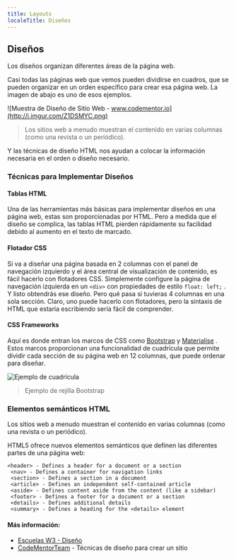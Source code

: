 ```yaml
---
title: Layouts
localeTitle: Diseños
---
```


## Diseños

Los diseños organizan diferentes áreas de la página web.

Casi todas las páginas web que vemos pueden dividirse en cuadros, que se pueden organizar en un orden específico para crear esa página web. La imagen de abajo es uno de esos ejemplos.

![Muestra de Diseño de Sitio Web - www.codementor.io](http://i.imgur.com/Z1DSMYC.png)

> Los sitios web a menudo muestran el contenido en varias columnas (como una revista o un periódico).

Y las técnicas de diseño HTML nos ayudan a colocar la información necesaria en el orden o diseño necesario.

### Técnicas para Implementar Diseños

#### Tablas HTML

Una de las herramientas más básicas para implementar diseños en una página web, estas son proporcionadas por HTML. Pero a medida que el diseño se complica, las tablas HTML pierden rápidamente su facilidad debido al aumento en el texto de marcado.

#### Flotador CSS

Si va a diseñar una página basada en 2 columnas con el panel de navegación izquierdo y el área central de visualización de contenido, es fácil hacerlo con flotadores CSS. Simplemente configure la página de navegación izquierda en un `<div>` con propiedades de estilo `float: left;` . Y listo obtendrás ese diseño. Pero qué pasa si tuvieras 4 columnas en una sola sección. Claro, uno puede hacerlo con flotadores, pero la sintaxis de HTML que estaría escribiendo sería fácil de comprender.

#### CSS Frameworks

Aquí es donde entran los marcos de CSS como [Bootstrap](http://getbootstrap.com/) y [Materialise](http://materializecss.com/) . Estos marcos proporcionan una funcionalidad de cuadrícula que permite dividir cada sección de su página web en 12 columnas, que puede ordenar para diseñar.

![Ejemplo de cuadrícula](http://blog.gridbox.io/wp-content/uploads/2018/01/download-1-1024x271.png)

> Ejemplo de rejilla Bootstrap

### Elementos semánticos HTML

Los sitios web a menudo muestran el contenido en varias columnas (como una revista o un periódico).

HTML5 ofrece nuevos elementos semánticos que definen las diferentes partes de una página web:

```
<header> - Defines a header for a document or a section
 <nav> - Defines a container for navigation links
 <section> - Defines a section in a document
 <article> - Defines an independent self-contained article
 <aside> - Defines content aside from the content (like a sidebar)
 <footer> - Defines a footer for a document or a section
 <details> - Defines additional details
 <summary> - Defines a heading for the <details> element
```

#### Más información:

- [Escuelas W3 - Diseño](https://www.w3schools.com/html/html_layout.asp)
- [CodeMentorTeam](https://www.codementor.io/codementorteam/4-different-html-css-layout-techniques-to-create-a-site-85i9t1x34) - Técnicas de diseño para crear un sitio
